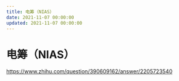 ```yaml
---
title: 电筹（NIAS）
date: 2021-11-07 00:00:00
updated: 2021-11-07 00:00:00
---
```


# 电筹（NIAS）

https://www.zhihu.com/question/390609162/answer/2205723540
